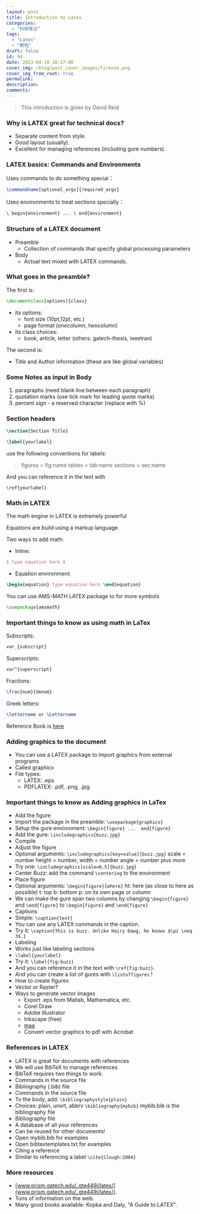 ```yaml
---
layout: post
title: Introduction to Latex
categories:
  - "科研笔记"
tags:
  - "Latex"
  - "教程"
draft: false
id: 94
date: 2013-04-18 10:37:00
cover_img: /blog/post_cover_images/firenze.png
cover_img_from_root: true
permalink:
description:
comments:
---
```


> This introduction is given by David Reid

### Why is LATEX great for technical docs?

* Separate content from style.
* Good layout (usually).
* Excellent for managing references (including gure numbers).

### LATEX basics: Commands and Environments

Uses commands to do something special：

```latex
\commandname[optional_args]{required_args}
```

Uses environments to treat sections specially：

```latex
\ begin{environment} ... \ end{environment}
```

### Structure of a LATEX document

* Preamble
    * Collection of commands that specify global processing parameters
* Body
    * Actual text mixed with LATEX commands.

### What goes in the preamble?

The first is:
```latex
\documentclass[options]{class}
```
* its options:
    * font size (10pt,12pt, etc.)
    * page format (onecolumn, twocolumn)
* its class choices:
    * book, article, letter (others: gatech-thesis, ieeetran)

The second is:
* Title and Author information (these are like global variables)

### Some Notes as input in Body

1.  paragraphs (need blank line between each paragraph)
2.  quotation marks (use tick mark for leading quote marks)
3.  percent sign - a reserved character (replace with \%)

### Section headers

```latex
\section{Section Title}
```

```latex
\label{yourlabel}
```

use the following conventions for labels:

>   figures = fig:name
>   tables = tab:name
>   sections = sec:name

And you can reference it in the text with

```\latex
\ref{yourlabel}
```

### Math in LATEX

The math engine in LATEX is extremely powerful

Equations are build using a markup language

Two ways to add math:

* Inline:
```latex
$ type equation here $
```

* Equation environment:
```latex
\begin{equation} type equation here \end{equation}
```

You can use AMS-MATH LATEX package to for more symbols

```latex
\usepackage{amsmath}
```

### Important things to know as using math in LaTex

Subscripts:

```latex
var_{subscript}
```

Superscripts:

```latex
var^{superscript}
```

Fractions:

```latex
\frac{num}{denom}
```

Greek letters:

```latex
\lettername or \Lettername
```

Reference Book is [here](ftp://ftp.ams.org/pub/tex/doc/amsmath/short-math-guide.pdf)

### Adding graphics to the document

* You can use a LATEX package to import graphics from external programs
* Called graphicx
* File types:
    * LATEX: .eps
    * PDFLATEX: .pdf, .png, .jpg

### Important things to know as Adding graphics in LaTex

* Add the figure
 * Import the package in the preamble:
      `\usepackage{graphicx}`
 * Setup the gure environment:
      `\begin{figure} ...  end{figure}`
 * Add the gure:
      `\includegraphics{buzz.jpg}`
 * Compile
* Adjust the figure
 * Optional arguments:
      `\includegraphics[key=value]{buzz.jpg}`
      scale = number
      height = number, width = number
      angle = number
      plus more
 * Try one:
      `\includegraphics[scale=0.5]{buzz.jpg}`
 * Center Buzz: add the command `\centering` to the environment
* Place figure
 * Optional arguments: `\begin{figure}[where]`
       ht: here (as close to here as possible)
       t: top
       b: bottom
       p: on its own page or column
 * We can make the gure span two columns by changing `\begin{figure}` and `\end{figure}` to  `\begin{figure}` and `\end{figure}`
* Captions
 * Simple: `\caption{text}`
 * You can use any LATEX commands in the caption.
 * Try it: `\caption{This is buzz. Unlike Hairy Dawg, he knows $\pi \neq 3$.}`
* Labeling
 * Works just like labeling sections
 * `\label{yourlabel}`
 * Try it: `\label{fig:buzz}`
 * And you can reference it in the text with `\ref{fig:buzz}`.
 * And you can create a list of gures with `\listoffigures` !
* How to create figures
 * Vector or Raster?
 * Ways to generate vector images
    * Export .eps from Matlab, Mathematica, etc.
    * Corel Draw
    * Adobe Illustrator
    * Inkscape (free)
    * [maa](http://www.maa.org/)
    * Convert vector graphics to pdf with Acrobat

### References in LATEX

* LATEX is great for documents with references
* We will use BibTeX to manage references
* BibTeX requires two things to work:
 * Commands in the source file
 * Bibliography (.bib) file
* Commands in the source file
 * To the body, add: `\bibliographystyle{plain}`
 * Choices: plain, unsrt, abbrv `\bibliography{mybib}` mybib.bib is the bibliography file
* Bibliography file
 * A database of all your references
 * Can be reused for other documents!
 * Open mybib.bib for examples
 * Open bibtextemplates.txt for examples
* Citing a reference
 * Similar to referencing a label
 `\cite{Clough:2004}`

### More resources

* [www.prism.gatech.edu/_gte449i/latex/](www.prism.gatech.edu/_gte449i/latex/).
* Tons of information on the web.
* Many good books available: Kopka and Daly, "A Guide to LATEX".
